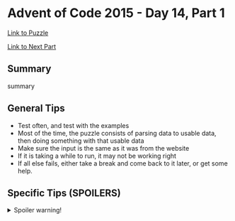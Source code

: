 # Advent of Code 2015 - Day 14, Part 1

[Link to Puzzle](https://adventofcode.com/2015/day/14)

[Link to Next Part](https://github.com/CodingAP/unofficial-aoc-syllabus/blob/main/years/2015/day14/part2.md)

## Summary
summary

## General Tips
- Test often, and test with the examples
- Most of the time, the puzzle consists of parsing data to usable data, then doing something with that usable data
- Make sure the input is the same as it was from the website
- If it is taking a while to run, it may not be working right
- If all else fails, either take a break and come back to it later, or get some help.

## Specific Tips (SPOILERS)
<details> <summary>Spoiler warning!</summary>

specific tips

</details>